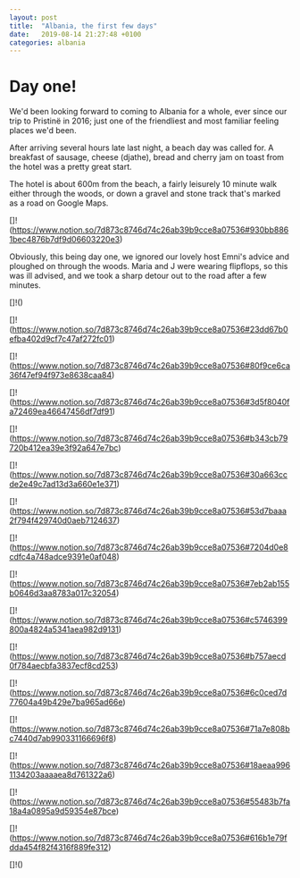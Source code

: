 ```yaml
---
layout: post
title:  "Albania, the first few days"
date:   2019-08-14 21:27:48 +0100
categories: albania 
---
```


# Day one!

We'd been looking forward to coming to Albania for a whole, ever since our trip to Pristinë in 2016; just one of the friendliest and most familiar feeling places we'd been. 

After arriving several hours late last night, a beach day was called for. A breakfast of sausage, cheese (djathe), bread and cherry jam on toast from the hotel was a pretty great start. 

The hotel is about 600m from the beach, a fairly leisurely 10 minute walk either through the woods, or down a gravel and stone track that's marked as a road on Google Maps. 

[]!(https://www.notion.so/7d873c8746d74c26ab39b9cce8a07536#930bb8861bec4876b7df9d06603220e3)

Obviously, this being day one, we ignored our lovely host Emni's advice and ploughed on through the woods. Maria and J were wearing flipflops, so this was ill advised, and we took a sharp detour out to the road after a few minutes. 

[]!()

[]!(https://www.notion.so/7d873c8746d74c26ab39b9cce8a07536#23dd67b0efba402d9cf7c47af272fc01)

[]!(https://www.notion.so/7d873c8746d74c26ab39b9cce8a07536#80f9ce6ca36f47ef94f973e8638caa84)

[]!(https://www.notion.so/7d873c8746d74c26ab39b9cce8a07536#3d5f8040fa72469ea46647456df7df91)

[]!(https://www.notion.so/7d873c8746d74c26ab39b9cce8a07536#b343cb79720b412ea39e3f92a647e7bc)

[]!(https://www.notion.so/7d873c8746d74c26ab39b9cce8a07536#30a663ccde2e49c7ad13d3a660e1e371)

[]!(https://www.notion.so/7d873c8746d74c26ab39b9cce8a07536#53d7baaa2f794f429740d0aeb7124637)

[]!(https://www.notion.so/7d873c8746d74c26ab39b9cce8a07536#7204d0e8cdfc4a748adce9391e0af048)

[]!(https://www.notion.so/7d873c8746d74c26ab39b9cce8a07536#7eb2ab155b0646d3aa8783a017c32054)

[]!(https://www.notion.so/7d873c8746d74c26ab39b9cce8a07536#c5746399800a4824a5341aea982d9131)

[]!(https://www.notion.so/7d873c8746d74c26ab39b9cce8a07536#b757aecd0f784aecbfa3837ecf8cd253)

[]!(https://www.notion.so/7d873c8746d74c26ab39b9cce8a07536#6c0ced7d77604a49b429e7ba965ad66e)

[]!(https://www.notion.so/7d873c8746d74c26ab39b9cce8a07536#71a7e808bc7440d7ab990331166696f8)

[]!(https://www.notion.so/7d873c8746d74c26ab39b9cce8a07536#18aeaa9961134203aaaaea8d761322a6)

[]!(https://www.notion.so/7d873c8746d74c26ab39b9cce8a07536#55483b7fa18a4a0895a9d59354e87bce)

[]!(https://www.notion.so/7d873c8746d74c26ab39b9cce8a07536#616b1e79fdda454f82f4316f889fe312)

[]!()